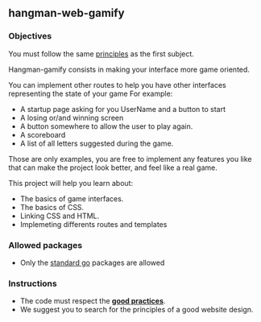 ## hangman-web-gamify

### Objectives

You must follow the same [principles](https://lyon-ynov-campus.github.io/YTrack/subjects/hangman/hangman-web/) as the first subject.

Hangman-gamify consists in making your interface more game oriented.

You can implement other routes to help you have other interfaces representing the state of your game
For example:

- A startup page asking for you UserName and a button to start
- A losing or/and winning screen
- A button somewhere to allow the user to play again.
- A scoreboard
- A list of all letters suggested during the game.

Those are only examples, you are free to implement any features you like that can make the project look better, and feel like a real game.

This project will help you learn about:

- The basics of game interfaces.
- The basics of CSS.
- Linking CSS and HTML.
- Implemeting differents routes and templates


### Allowed packages

- Only the [standard go](https://golang.org/pkg/) packages are allowed

### Instructions

- The code must respect the [**good practices**](https://public.01-edu.org/subjects/good-practices/).
- We suggest you to search for the principles of a good website design.
